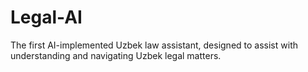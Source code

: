 # Legal-AI
The first AI-implemented Uzbek law assistant, designed to assist with understanding and navigating Uzbek legal matters.
